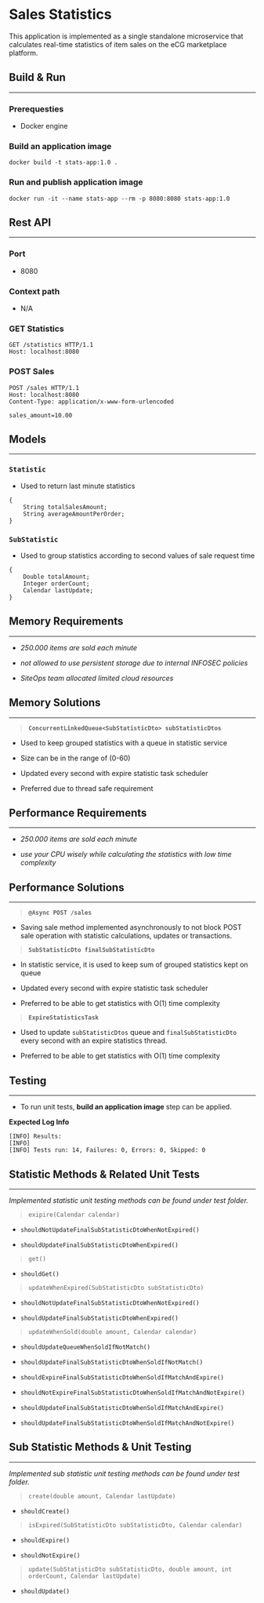 # Sales Statistics

This application is implemented as a single standalone microservice that calculates real-time statistics of item sales on the eCG marketplace platform.

## Build & Run
---

### Prerequesties

- Docker engine

### Build an application image 
`docker build -t stats-app:1.0 .`

### Run and publish application image
`docker run -it --name stats-app --rm -p 8080:8080 stats-app:1.0`

## Rest API
---

### Port
- 8080

### Context path
- N/A

### GET Statistics
```
GET /statistics HTTP/1.1
Host: localhost:8080
```

### POST Sales
```
POST /sales HTTP/1.1
Host: localhost:8080
Content-Type: application/x-www-form-urlencoded

sales_amount=10.00
```

## Models
---
### `Statistic`

- Used to return last minute statistics
```
{
    String totalSalesAmount;
    String averageAmountPerOrder;
}
```
### `SubStatistic`

- Used to group statistics according to second values of sale request time
```
{
    Double totalAmount;
    Integer orderCount;
    Calendar lastUpdate;
}
```

## Memory Requirements
---

- *250.000 items are sold each minute*

- *not allowed to use persistent storage due to internal INFOSEC policies*

- *SiteOps team allocated limited cloud resources*

## Memory Solutions 

---
> **`ConcurrentLinkedQueue<SubStatisticDto> subStatisticDtos`**

- Used to keep grouped statistics with a queue in statistic service

- Size can be in the range of (0-60)

- Updated every second with expire statistic task scheduler

- Preferred due to thread safe requirement

## Performance Requirements
---
- *250.000 items are sold each minute*

- *use your CPU wisely while calculating the statistics with low time complexity*

## Performance Solutions
---

> **`@Async POST /sales`**

- Saving sale method implemented asynchronously to not block POST sale operation with statistic calculations, updates or transactions.

> **`SubStatisticDto finalSubStatisticDto`**

- In statistic service, it is used to keep sum of grouped statistics kept on queue

- Updated every second with expire statistic task scheduler

- Preferred to be able to get statistics with O(1) time complexity

> **`ExpireStatisticsTask`**

- Used to update `subStatisticDtos` queue and `finalSubStatisticDto` every second with an expire statistics thread. 

- Preferred to be able to get statistics with O(1) time complexity

## Testing
---

- To run unit tests, **build an application image** step can be applied.

**Expected Log Info**

```
[INFO] Results:
[INFO] 
[INFO] Tests run: 14, Failures: 0, Errors: 0, Skipped: 0
```


## Statistic Methods & Related Unit Tests

---

*Implemented statistic unit testing methods can be found under test folder.*


> `exipire(Calendar calendar)`

- `shouldNotUpdateFinalSubStatisticDtoWhenNotExpired()`

- `shouldUpdateFinalSubStatisticDtoWhenExpired()`

> `get()`

- `shouldGet()`


> `updateWhenExpired(SubStatisticDto subStatisticDto)`

- `shouldNotUpdateFinalSubStatisticDtoWhenNotExpired()`

- `shouldUpdateFinalSubStatisticDtoWhenExpired()`



> `updateWhenSold(double amount, Calendar calendar)`


- `shouldUpdateQueueWhenSoldIfNotMatch()`

- `shouldUpdateFinalSubStatisticDtoWhenSoldIfNotMatch()`

- `shouldExpireFinalSubStatisticDtoWhenSoldIfMatchAndExpire()`

- `shouldNotExpireFinalSubStatisticDtoWhenSoldIfMatchAndNotExpire()`

- `shouldUpdateFinalSubStatisticDtoWhenSoldIfMatchAndExpire()`

- `shouldUpdateFinalSubStatisticDtoWhenSoldIfMatchAndNotExpire()`


## Sub Statistic Methods & Unit Testing

---

*Implemented sub statistic unit testing methods can be found under test folder.*

> `create(double amount, Calendar lastUpdate)`

- `shouldCreate()`

> `isExpired(SubStatisticDto subStatisticDto, Calendar calendar)`

- `shouldExpire()`

- `shouldNotExpire()`

> `update(SubStatisticDto subStatisticDto, double amount, int orderCount, Calendar lastUpdate)`

- `shouldUpdate()`